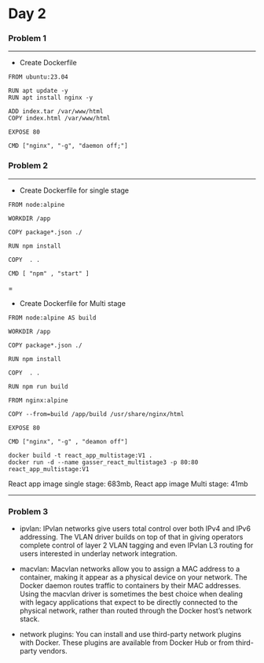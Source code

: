 # Day 2 

### Problem 1
***
* Create Dockerfile 
```
FROM ubuntu:23.04

RUN apt update -y
RUN apt install nginx -y 

ADD index.tar /var/www/html
COPY index.html /var/www/html

EXPOSE 80

CMD ["nginx", "-g", "daemon off;"]
```

### Problem 2 
---
* Create Dockerfile for single stage
```
FROM node:alpine 

WORKDIR /app

COPY package*.json ./

RUN npm install 

COPY  . .

CMD [ "npm" , "start" ]
```
=

* Create Dockerfile for Multi stage

```
FROM node:alpine AS build

WORKDIR /app

COPY package*.json ./

RUN npm install 

COPY  . .

RUN npm run build 

FROM nginx:alpine

COPY --from=build /app/build /usr/share/nginx/html 

EXPOSE 80

CMD ["nginx", "-g" , "deamon off"]
```
```
docker build -t react_app_multistage:V1 .
docker run -d --name gasser_react_multistage3 -p 80:80 react_app_multistage:V1 
```
React app image single stage: 683mb,
React app image Multi stage: 41mb

----
### Problem 3 
- ipvlan: IPvlan networks give users total control over both IPv4 and IPv6 addressing. The VLAN driver builds on top of that in giving operators complete control of layer 2 VLAN tagging and even IPvlan L3 routing for users interested in underlay network integration. 

- macvlan: Macvlan networks allow you to assign a MAC address to a container, making it appear as a physical device on your network. The Docker daemon routes traffic to containers by their MAC addresses. Using the macvlan driver is sometimes the best choice when dealing with legacy applications that expect to be directly connected to the physical network, rather than routed through the Docker host’s network stack.

- network plugins: You can install and use third-party network plugins with Docker. These plugins are available from Docker Hub or from third-party vendors.


